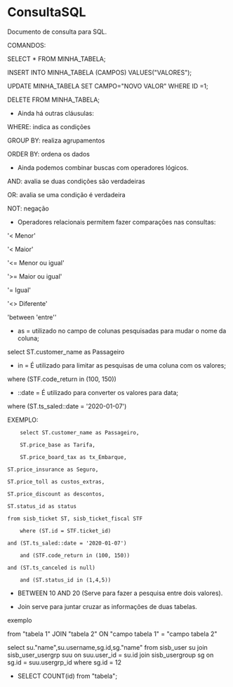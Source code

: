 # ConsultaSQL
Documento de consulta para SQL.

COMANDOS:

SELECT * FROM MINHA_TABELA;

INSERT INTO MINHA_TABELA (CAMPOS) VALUES("VALORES");

UPDATE MINHA_TABELA SET CAMPO="NOVO VALOR" WHERE ID =1;

DELETE FROM MINHA_TABELA;


- Ainda há outras cláusulas:

WHERE: indica as condições

GROUP BY: realiza agrupamentos

ORDER BY: ordena os dados


- Ainda podemos combinar buscas com operadores lógicos.

AND: avalia se duas condições são verdadeiras

OR: avalia se uma condição é verdadeira

NOT: negação


- Operadores relacionais permitem fazer comparações nas consultas:

'< Menor'
 
'< Maior'
 
'<= Menor ou igual'
 
'>= Maior ou igual'
 
'= Igual'
 
'<> Diferente'
 
 'between 'entre''
 

- as = utilizado no campo de colunas pesquisadas para mudar o nome da coluna;

select ST.customer_name as Passageiro


- in = É utilizado para limitar as pesquisas de uma coluna com os valores;

where (STF.code_return in (100, 150))


- ::date = É utilizado para converter os valores para data;

where (ST.ts_saled::date = '2020-01-07')


EXEMPLO:

        select ST.customer_name as Passageiro, 

        ST.price_base as Tarifa,
        
        ST.price_board_tax as tx_Embarque,
        
	ST.price_insurance as Seguro,
        
	ST.price_toll as custos_extras,
        
	ST.price_discount as descontos,
        
	ST.status_id as status
        
	from sisb_ticket ST, sisb_ticket_fiscal STF
        
        where (ST.id = STF.ticket_id) 

	and (ST.ts_saled::date = '2020-01-07')
        
        and (STF.code_return in (100, 150))

	and (ST.ts_canceled is null)
        
        and (ST.status_id in (1,4,5))


- BETWEEN 10 AND 20 (Serve para fazer a pesquisa entre dois valores).


- Join serve para juntar cruzar as informações de duas tabelas.


exemplo

from "tabela 1"
JOIN "tabela 2" ON "campo tabela 1" = "campo tabela 2"


select su."name",su.username,sg.id,sg."name" from sisb_user su 
	join sisb_user_usergrp suu on suu.user_id = su.id
	join sisb_usergroup sg on sg.id = suu.usergrp_id 
	where sg.id = 12
        
        
- SELECT COUNT(id) from "tabela";
